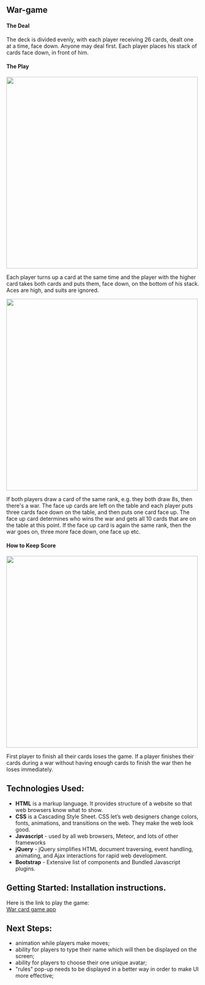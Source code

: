 ## War-game



#### The Deal
The deck is divided evenly, with each player receiving 26 cards, dealt one at a time, face down. Anyone may deal first. Each player places his stack of cards face down, in front of him.

#### The Play
<img src="http://i.imgur.com/99wD30b.png" width="500">

Each player turns up a card at the same time and the player with the higher card takes both cards and puts them, face down, on the bottom of his stack. Aces are high, and suits are ignored.

<img src="http://i.imgur.com/3LARgHL.png" width="500">

If both players draw a card of the same rank, e.g. they both draw 8s, then there's a war. The face up cards are left on the table and each player puts three cards face down on the table, and then puts one card face up. The face up card determines who wins the war and gets all 10 cards that are on the table at this point. If the face up card is again the same rank, then the war goes on, three more face down, one face up etc.

#### How to Keep Score
<img src="http://i.imgur.com/x0IXoxG.png" width="500">

First player to finish all their cards loses the game. If a player finishes their cards during a war without having enough cards to finish the war then he loses immediately.
 
## Technologies Used:
* **HTML** is a markup language. It provides structure of a website so that web browsers know what to show.
* **CSS** is a Cascading Style Sheet. CSS let’s web designers change colors, fonts, animations, and transitions on the web. They make the web look good.
* **Javascript** - used by all web browsers, Meteor, and lots of other frameworks 
* **jQuery** - jQuery simplifies HTML document traversing, event handling, animating, and Ajax interactions for rapid web development.
* **Bootstrap** - Extensive list of components and Bundled Javascript plugins.

##  Getting Started: Installation instructions. 

Here is the link to play the game:
<br>[War card game app](https://creativeanastasia.github.io/war-game)</br>
## Next Steps: 

  * animation while players make moves; 
  * ability for players to type their name which will then be displayed on the screen;
  *  ability for players to choose their one unique avatar;
  *  "rules" pop-up needs to be displayed in a better way in order to make UI more effective;
